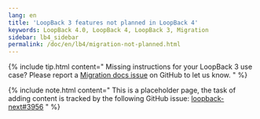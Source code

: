 ```yaml
---
lang: en
title: 'LoopBack 3 features not planned in LoopBack 4'
keywords: LoopBack 4.0, LoopBack 4, LoopBack 3, Migration
sidebar: lb4_sidebar
permalink: /doc/en/lb4/migration-not-planned.html
---
```


{% include tip.html content="
Missing instructions for your LoopBack 3 use case? Please report a [Migration docs issue](https://github.com/strongloop/loopback-next/issues/new?labels=question,Migration,Docs&template=Migration_docs.md) on GitHub to let us know.
" %}

{% include note.html content="
This is a placeholder page, the task of adding content is tracked by the
following GitHub issue:
[loopback-next#3956](https://github.com/strongloop/loopback-next/issues/3956)
" %}
